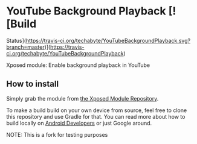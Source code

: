 # YouTube Background Playback [![Build 
Status](https://travis-ci.org/techabyte/YouTubeBackgroundPlayback.svg?branch=master)](https://travis-ci.org/techabyte/YouTubeBackgroundPlayback)

Xposed module: Enable background playback in YouTube

## How to install

Simply grab the module from [the Xposed Module Repository](http://repo.xposed.info/module/com.pyler.youtubebackgroundplayback).

To make a build build on your own device from source, feel free to clone this repository and use Gradle for that. You can read more about how to build locally on [Android Developers](https://developer.android.com/tools/building/building-cmdline.html) or just Google around.

NOTE: This is a fork for testing purposes
